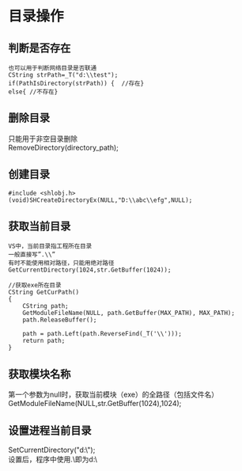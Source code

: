 # 目录操作

## 判断是否存在

```
也可以用于判断网络目录是否联通
CString strPath=_T("d:\\test");
if(PathIsDirectory(strPath)) {  //存在}
else{ //不存在}
```

## 删除目录

只能用于非空目录删除  
RemoveDirectory(directory_path);

## 创建目录

```
#include <shlobj.h>
(void)SHCreateDirectoryEx(NULL,"D:\\abc\\efg",NULL);
```

## 获取当前目录

```
VS中，当前目录指工程所在目录
一般直接写”.\\”
有时不能使用相对路径，只能用绝对路径
GetCurrentDirectory(1024,str.GetBuffer(1024));

//获取exe所在目录
CString GetCurPath()
{
	CString path;
	GetModuleFileName(NULL, path.GetBuffer(MAX_PATH), MAX_PATH);   
	path.ReleaseBuffer();

	path = path.Left(path.ReverseFind(_T('\\')));
	return path;
}
```

## 获取模块名称

第一个参数为null时，获取当前模块（exe）的全路径（包括文件名）  
GetModuleFileName(NULL,str.GetBuffer(1024),1024);

## 设置进程当前目录

SetCurrentDirectory("d:\\");  
设置后，程序中使用.\\即为d:\\  
